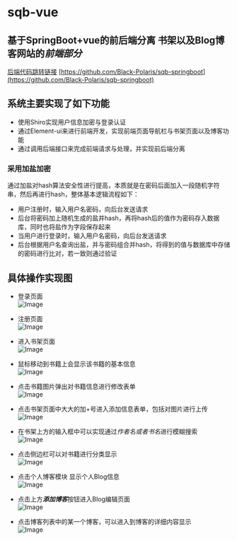# sqb-vue
## 基于SpringBoot+vue的前后端分离 书架以及Blog博客网站的*前端部分* 
[后端代码跳转链接](https://github.com/Black-Polaris/sqb-springboot)  [https://github.com/Black-Polaris/sqb-springboot](https://github.com/Black-Polaris/sqb-springboot)

## 系统主要实现了如下功能
  * 使用Shiro实现用户信息加密与登录认证
  * 通过Element-ui来进行前端开发，实现前端页面导航栏与书架页面以及博客功能
  * 通过调用后端接口来完成前端请求与处理，并实现前后端分离
  
### 采用加盐加密
  通过加盐对hash算法安全性进行提高，本质就是在密码后面加入一段随机字符串，然后再进行hash，整体基本逻辑流程如下：
  * 用户注册时，输入用户名密码，向后台发送请求
  * 后台将密码加上随机生成的盐并hash，再将hash后的值作为密码存入数据库，同时也将盐作为字段保存起来
  * 当用户进行登录时，输入用户名密码，向后台发送请求
  * 后台根据用户名查询出盐，并与密码组合并hash，将得到的值与数据库中存储的密码进行比对，若一致则通过验证

## 具体操作实现图
  * 登录页面  
   ![Image](https://raw.githubusercontent.com/Black-Polaris/Image/main/s1.png)
   
  * 注册页面  
   ![Image](https://raw.githubusercontent.com/Black-Polaris/Image/main/s2.png)
   
  * 进入书架页面  
   ![Image](https://raw.githubusercontent.com/Black-Polaris/Image/main/s3.png)
   
  * 鼠标移动到书籍上会显示该书籍的基本信息  
   ![Image](https://raw.githubusercontent.com/Black-Polaris/Image/main/s4.png)
   
  * 点击书籍图片弹出对书籍信息进行修改表单  
   ![Image](https://raw.githubusercontent.com/Black-Polaris/Image/main/s5.png)
   
  * 点击书架页面中大大的加+号进入添加信息表单，包括对图片进行上传  
   ![Image](https://raw.githubusercontent.com/Black-Polaris/Image/main/s6.png)
   
  * 在书架上方的输入框中可以实现通过*作者名或者书名*进行模糊搜索  
   ![Image](https://raw.githubusercontent.com/Black-Polaris/Image/main/s7.png)
   
  * 点击侧边栏可以对书籍进行分类显示  
   ![Image](https://raw.githubusercontent.com/Black-Polaris/Image/main/s8.png)
   
  * 点击个人博客模块 显示个人Blog信息  
   ![Image](https://raw.githubusercontent.com/Black-Polaris/Image/main/s9.png)
   
  * 点击上方***添加博客***按钮进入Blog编辑页面  
   ![Image](https://raw.githubusercontent.com/Black-Polaris/Image/main/s10.png)
   
  * 点击博客列表中的某一个博客，可以进入到博客的详细内容显示  
   ![Image](https://raw.githubusercontent.com/Black-Polaris/Image/main/s11.png)
   
